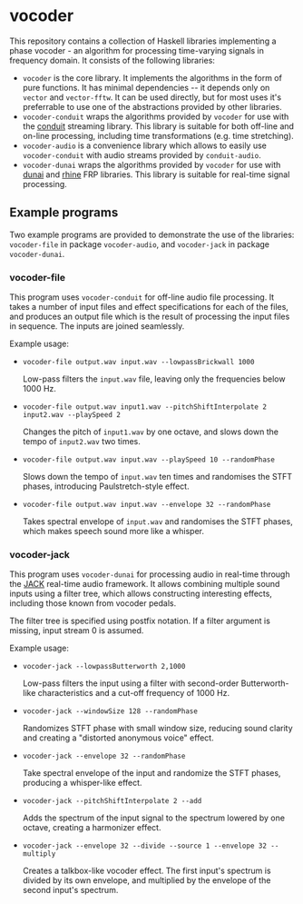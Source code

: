 # vocoder

This repository contains a collection of Haskell libraries implementing a phase vocoder - an algorithm for processing time-varying signals in frequency domain.
It consists of the following libraries:

* `vocoder` is the core library. It implements the algorithms in the form of pure functions.
  It has minimal dependencies -- it depends only on `vector` and `vector-fftw`.
  It can be used directly, but for most uses it's preferrable to use one of the abstractions provided by other libraries.
* `vocoder-conduit` wraps the algorithms provided by `vocoder` for use with the [conduit](https://github.com/snoyberg/conduit) streaming library.
  This library is suitable for both off-line and on-line processing, including time transformations (e.g. time stretching).
* `vocoder-audio` is a convenience library which allows to easily use `vocoder-conduit` with audio streams provided by `conduit-audio`.
* `vocoder-dunai` wraps the algorithms provided by `vocoder` for use with [dunai](https://github.com/ivanperez-keera/dunai) and [rhine](https://github.com/turion/rhine) FRP libraries.
  This library is suitable for real-time signal processing.

## Example programs

Two example programs are provided to demonstrate the use of the libraries: `vocoder-file` in package `vocoder-audio`, and `vocoder-jack` in package `vocoder-dunai`.

### vocoder-file

This program uses `vocoder-conduit` for off-line audio file processing.
It takes a number of input files and effect specifications for each of the files, and produces an output file which is the result of processing the input files in sequence.
The inputs are joined seamlessly.

Example usage:

* `vocoder-file output.wav input.wav --lowpassBrickwall 1000`

  Low-pass filters the `input.wav` file, leaving only the frequencies below 1000 Hz.

* `vocoder-file output.wav input1.wav --pitchShiftInterpolate 2 input2.wav --playSpeed 2`

  Changes the pitch of `input1.wav` by one octave, and slows down the tempo of `input2.wav` two times.
  
* `vocoder-file output.wav input.wav --playSpeed 10 --randomPhase`

  Slows down the tempo of `input.wav` ten times and randomises the STFT phases, introducing Paulstretch-style effect.

* `vocoder-file output.wav input.wav --envelope 32 --randomPhase`

  Takes spectral envelope of `input.wav` and randomises the STFT phases, which makes speech sound more like a whisper.

### vocoder-jack

This program uses `vocoder-dunai` for processing audio in real-time through the [JACK](https://jackaudio.org/) real-time audio framework.
It allows combining multiple sound inputs using a filter tree, which allows constructing interesting effects, including those known from vocoder pedals.

The filter tree is specified using postfix notation. If a filter argument is missing, input stream 0 is assumed.

Example usage:

* `vocoder-jack --lowpassButterworth 2,1000`

  Low-pass filters the input using a filter with second-order Butterworth-like characteristics and a cut-off frequency of 1000 Hz.

* `vocoder-jack --windowSize 128 --randomPhase`  

  Randomizes STFT phase with small window size, reducing sound clarity and creating a "distorted anonymous voice" effect.

* `vocoder-jack --envelope 32 --randomPhase`  

  Take spectral envelope of the input and randomize the STFT phases, producing a whisper-like effect.

* `vocoder-jack --pitchShiftInterpolate 2 --add`

  Adds the spectrum of the input signal to the spectrum lowered by one octave, creating a harmonizer effect.

* `vocoder-jack --envelope 32 --divide --source 1 --envelope 32 --multiply`

  Creates a talkbox-like vocoder effect. 
  The first input's spectrum is divided by its own envelope, and multiplied by the envelope of the second input's spectrum.

